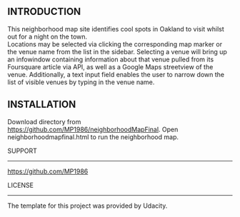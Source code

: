 INTRODUCTION
-------------------
This neighborhood map site identifies cool spots in Oakland to visit whilst out for a night on the town.  
Locations may be selected via clicking the corresponding map marker or the venue name from the list in 
the sidebar.  Selecting a venue will bring up an infowindow containing information about that venue
pulled from its Foursquare article via API, as well as a Google Maps streetview of the venue.
Additionally, a text input field enables the user to narrow down the list of visible venues by typing 
in the venue name.

INSTALLATION
-------------------
Download directory from https://github.com/MP1986/neighborhoodMapFinal.  Open neighborhoodmapfinal.html
to run the neighborhood map.

SUPPORT

-------------------
https://github.com/MP1986

LICENSE 

-------------------

The template for this project was provided by Udacity.